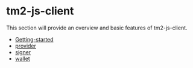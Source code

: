 # tm2-js-client

This section will provide an overview and basic features of tm2-js-client.

* [Getting-started](getting-started.md)
* [provider](provider/)
* [signer](signer/)
* [wallet](wallet/)

